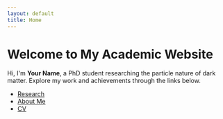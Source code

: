 ```yaml
---
layout: default
title: Home
---
```


# Welcome to My Academic Website

Hi, I'm **Your Name**, a PhD student researching the particle nature of dark matter. Explore my work and achievements through the links below.

- [Research](research.html)
- [About Me](about.html)
- [CV](cv.html)
